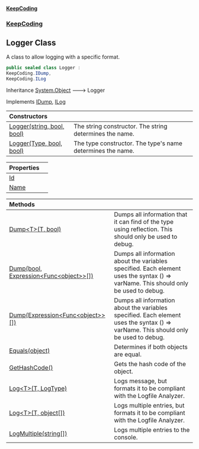 #### [KeepCoding](index.md 'index')
### [KeepCoding](KeepCoding.md 'KeepCoding')
## Logger Class
A class to allow logging with a specific format.  
```csharp
public sealed class Logger :
KeepCoding.IDump,
KeepCoding.ILog
```

Inheritance [System.Object](https://docs.microsoft.com/en-us/dotnet/api/System.Object 'System.Object') &#129106; Logger  

Implements [IDump](KeepCoding_IDump.md 'KeepCoding.IDump'), [ILog](KeepCoding_ILog.md 'KeepCoding.ILog')  

| Constructors | |
| :--- | :--- |
| [Logger(string, bool, bool)](KeepCoding_Logger_Logger(string_bool_bool).md 'KeepCoding.Logger.Logger(string, bool, bool)') | The string constructor. The string determines the name.<br/> |
| [Logger(Type, bool, bool)](KeepCoding_Logger_Logger(System_Type_bool_bool).md 'KeepCoding.Logger.Logger(System.Type, bool, bool)') | The type constructor. The type's name determines the name.<br/> |

| Properties | |
| :--- | :--- |
| [Id](KeepCoding_Logger_Id.md 'KeepCoding.Logger.Id') |  |
| [Name](KeepCoding_Logger_Name.md 'KeepCoding.Logger.Name') |  |

| Methods | |
| :--- | :--- |
| [Dump&lt;T&gt;(T, bool)](KeepCoding_Logger_Dump_T_(T_bool).md 'KeepCoding.Logger.Dump&lt;T&gt;(T, bool)') | Dumps all information that it can find of the type using reflection. This should only be used to debug.<br/> |
| [Dump(bool, Expression&lt;Func&lt;object&gt;&gt;[])](KeepCoding_Logger_Dump(bool_System_Linq_Expressions_Expression_System_Func_object____).md 'KeepCoding.Logger.Dump(bool, System.Linq.Expressions.Expression&lt;System.Func&lt;object&gt;&gt;[])') | Dumps all information about the variables specified. Each element uses the syntax () => varName. This should only be used to debug.<br/> |
| [Dump(Expression&lt;Func&lt;object&gt;&gt;[])](KeepCoding_Logger_Dump(System_Linq_Expressions_Expression_System_Func_object____).md 'KeepCoding.Logger.Dump(System.Linq.Expressions.Expression&lt;System.Func&lt;object&gt;&gt;[])') | Dumps all information about the variables specified. Each element uses the syntax () => varName. This should only be used to debug.<br/> |
| [Equals(object)](KeepCoding_Logger_Equals(object).md 'KeepCoding.Logger.Equals(object)') | Determines if both objects are equal.<br/> |
| [GetHashCode()](KeepCoding_Logger_GetHashCode().md 'KeepCoding.Logger.GetHashCode()') | Gets the hash code of the object.<br/> |
| [Log&lt;T&gt;(T, LogType)](KeepCoding_Logger_Log_T_(T_LogType).md 'KeepCoding.Logger.Log&lt;T&gt;(T, LogType)') | Logs message, but formats it to be compliant with the Logfile Analyzer.<br/> |
| [Log&lt;T&gt;(T, object[])](KeepCoding_Logger_Log_T_(T_object__).md 'KeepCoding.Logger.Log&lt;T&gt;(T, object[])') | Logs multiple entries, but formats it to be compliant with the Logfile Analyzer.<br/> |
| [LogMultiple(string[])](KeepCoding_Logger_LogMultiple(string__).md 'KeepCoding.Logger.LogMultiple(string[])') | Logs multiple entries to the console.<br/> |
